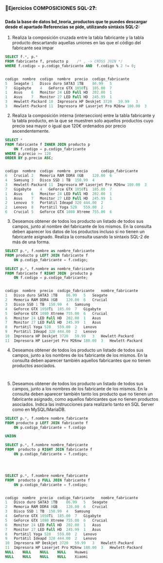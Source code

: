 ### 📝Ejercicios COMPOSICIONES SQL-2❓:
#### Dada la base de datos bd_teoria_productos que te puedes descargar desde el apartado Referencias se pide, utilizando sintáxis SQL-2:

1. Realiza la composición cruzada entre la tabla fabricante y la tabla producto descartando aquellas uniones en las que el código del fabricante sea impar

``` sql
SELECT f.*, p.*
FROM fabricante f, producto p    /* , -> CROSS JOIN */
WHERE f.codigo = p.codigo_fabricante AND  f.codigo % 2 != 0;


codigo	nombre	codigo	nombre	precio	codigo_fabricante	
5	Seagate	1	Disco duro SATA3 1TB	86.99	5	
7	Gigabyte	4	GeForce GTX 1050Ti	185.00	7	
1	Asus	6	Monitor 24 LED Full HD	202.00	1	
1	Asus	7	Monitor 27 LED Full HD	245.99	1	
3	Hewlett-Packard	10	Impresora HP Deskjet 3720	59.99	3	
3	Hewlett-Packard	11	Impresora HP Laserjet Pro M26nw	180.00	3	

```



2. Realiza la composición interna (interseccion) entre la tabla fabricante y la tabla producto, en la que se muestren solo aquellos productos cuyo precio sea mayor o igual que 120€ ordenados por precio ascendentemente.

``` sql
SELECT *
FROM fabricante f INNER JOIN producto p
	ON f.codigo = p.codigo_fabricante
WHERE p.precio >= 120
ORDER BY p.precio ASC;


codigo	nombre	codigo	nombre	precio   	codigo_fabricante	
6	Crucial	2	Memoria RAM DDR4 8GB	120.00	6	
4	Samsung	3	Disco SSD 1 TB	150.99	4	
3	Hewlett-Packard	11	Impresora HP Laserjet Pro M26nw	180.00	3	
7	Gigabyte	4	GeForce GTX 1050Ti	185.00	7	
1	Asus	6	Monitor 24 LED Full HD	202.00	1	
1	Asus	7	Monitor 27 LED Full HD	245.99	1	
2	Lenovo	9	Portátil Ideapd 320	444.00	2	
2	Lenovo	8	Portátil Yoga 520	559.00	2	
6	Crucial	5	GeForce GTX 1080 Xtreme	755.00	6	


```



3. Deseamos obtener de todos los producto un listado de todos sus campos, junto al nombre del fabricante de los mismos. En la consulta deben aparecer los datos de los productos incluso si no tienen un fabricante asignado. Realiza la consulta usando la sintaxis SQL-2 de más de una forma.

``` sql
SELECT p.*, f.nombre as nombre_fabricante
FROM producto p LEFT JOIN fabricante f 
	ON p.codigo_fabricante = f.codigo;

SELECT p.*, f.nombre as nombre_fabricante
FROM fabricante f RIGHT JOIN  producto p
	ON f.codigo = p.codigo_fabricante;


codigo	nombre	precio	codigo_fabricante	nombre_fabricante	
1	Disco duro SATA3 1TB	86.99	5	Seagate	
2	Memoria RAM DDR4 8GB	120.00	6	Crucial	
3	Disco SSD 1 TB	150.99	4	Samsung	
4	GeForce GTX 1050Ti	185.00	7	Gigabyte	
5	GeForce GTX 1080 Xtreme	755.00	6	Crucial	
6	Monitor 24 LED Full HD	202.00	1	Asus	
7	Monitor 27 LED Full HD	245.99	1	Asus	
8	Portátil Yoga 520	559.00	2	Lenovo	
9	Portátil Ideapd 320	444.00	2	Lenovo	
10	Impresora HP Deskjet 3720	59.99	3	Hewlett-Packard	
11	Impresora HP Laserjet Pro M26nw	180.00	3	Hewlett-Packard	

```



4. Deseamos obtener de todos los producto un listado de todos sus campos, junto a los nombres de los fabricante de los mismos. En la consulta deben aparecer también aquellos fabricantes que no tienen productos asociados.

``` sql



```



5. Deseamos obtener de todos los producto un listado de todos sus campos, junto a los nombres de los fabricante de los mismos. En la consulta deben aparecer también tanto los producto que no tienen un fabricante asignado, como aquellos fabricantes que no tienen productos asociados. Indica las instrucciones para realizarlo tanto en SQL Server como en MySQL/MariaDB.

``` sql
SELECT p.*, f.nombre nombre_fabricante
FROM producto p LEFT JOIN fabricante f 
	ON p.codigo_fabricante = f.codigo

UNION

SELECT p.*, f.nombre nombre_fabricante
FROM  producto p RIGHT JOIN fabricante f
	ON p.codigo_fabricante = f.codigo;




SELECT p.*, f.nombre nombre_fabricante
FROM  producto p FULL JOIN fabricante f
	ON p.codigo_fabricante = f.codigo;


codigo	nombre	precio	codigo_fabricante	nombre_fabricante	
1	Disco duro SATA3 1TB	86.99	5	Seagate	
2	Memoria RAM DDR4 8GB	120.00	6	Crucial	
3	Disco SSD 1 TB	150.99	4	Samsung	
4	GeForce GTX 1050Ti	185.00	7	Gigabyte	
5	GeForce GTX 1080 Xtreme	755.00	6	Crucial	
6	Monitor 24 LED Full HD	202.00	1	Asus	
7	Monitor 27 LED Full HD	245.99	1	Asus	
8	Portátil Yoga 520	559.00	2	Lenovo	
9	Portátil Ideapd 320	444.00	2	Lenovo	
10	Impresora HP Deskjet 3720	59.99	3	Hewlett-Packard	
11	Impresora HP Laserjet Pro M26nw	180.00	3	Hewlett-Packard	
NULL	NULL	NULL	NULL	Huawei	
NULL	NULL	NULL	NULL	Xiaomi	


```